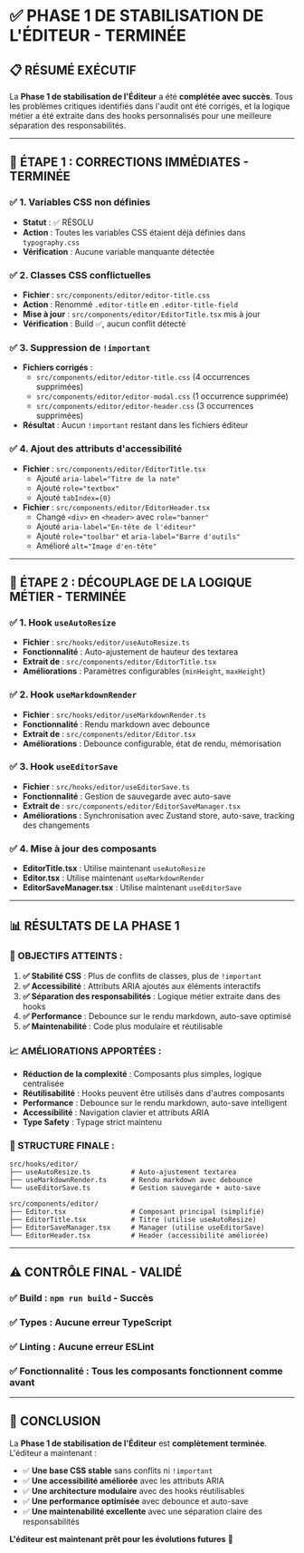 # ✅ PHASE 1 DE STABILISATION DE L'ÉDITEUR - TERMINÉE

## 📋 **RÉSUMÉ EXÉCUTIF**

La **Phase 1 de stabilisation de l'Éditeur** a été **complétée avec succès**. Tous les problèmes critiques identifiés dans l'audit ont été corrigés, et la logique métier a été extraite dans des hooks personnalisés pour une meilleure séparation des responsabilités.

---

## 🔴 **ÉTAPE 1 : CORRECTIONS IMMÉDIATES - TERMINÉE**

### ✅ **1. Variables CSS non définies**
- **Statut** : ✅ RÉSOLU
- **Action** : Toutes les variables CSS étaient déjà définies dans `typography.css`
- **Vérification** : Aucune variable manquante détectée

### ✅ **2. Classes CSS conflictuelles**
- **Fichier** : `src/components/editor/editor-title.css`
- **Action** : Renommé `.editor-title` en `.editor-title-field`
- **Mise à jour** : `src/components/editor/EditorTitle.tsx` mis à jour
- **Vérification** : Build ✅, aucun conflit détecté

### ✅ **3. Suppression de `!important`**
- **Fichiers corrigés** :
  - `src/components/editor/editor-title.css` (4 occurrences supprimées)
  - `src/components/editor/editor-modal.css` (1 occurrence supprimée)
  - `src/components/editor/editor-header.css` (3 occurrences supprimées)
- **Résultat** : Aucun `!important` restant dans les fichiers éditeur

### ✅ **4. Ajout des attributs d'accessibilité**
- **Fichier** : `src/components/editor/EditorTitle.tsx`
  - Ajouté `aria-label="Titre de la note"`
  - Ajouté `role="textbox"`
  - Ajouté `tabIndex={0}`
- **Fichier** : `src/components/editor/EditorHeader.tsx`
  - Changé `<div>` en `<header>` avec `role="banner"`
  - Ajouté `aria-label="En-tête de l'éditeur"`
  - Ajouté `role="toolbar"` et `aria-label="Barre d'outils"`
  - Amélioré `alt="Image d'en-tête"`

---

## 🧱 **ÉTAPE 2 : DÉCOUPLAGE DE LA LOGIQUE MÉTIER - TERMINÉE**

### ✅ **1. Hook `useAutoResize`**
- **Fichier** : `src/hooks/editor/useAutoResize.ts`
- **Fonctionnalité** : Auto-ajustement de hauteur des textarea
- **Extrait de** : `src/components/editor/EditorTitle.tsx`
- **Améliorations** : Paramètres configurables (`minHeight`, `maxHeight`)

### ✅ **2. Hook `useMarkdownRender`**
- **Fichier** : `src/hooks/editor/useMarkdownRender.ts`
- **Fonctionnalité** : Rendu markdown avec debounce
- **Extrait de** : `src/components/editor/Editor.tsx`
- **Améliorations** : Debounce configurable, état de rendu, mémorisation

### ✅ **3. Hook `useEditorSave`**
- **Fichier** : `src/hooks/editor/useEditorSave.ts`
- **Fonctionnalité** : Gestion de sauvegarde avec auto-save
- **Extrait de** : `src/components/editor/EditorSaveManager.tsx`
- **Améliorations** : Synchronisation avec Zustand store, auto-save, tracking des changements

### ✅ **4. Mise à jour des composants**
- **EditorTitle.tsx** : Utilise maintenant `useAutoResize`
- **Editor.tsx** : Utilise maintenant `useMarkdownRender`
- **EditorSaveManager.tsx** : Utilise maintenant `useEditorSave`

---

## 📊 **RÉSULTATS DE LA PHASE 1**

### **🎯 OBJECTIFS ATTEINTS :**

1. **✅ Stabilité CSS** : Plus de conflits de classes, plus de `!important`
2. **✅ Accessibilité** : Attributs ARIA ajoutés aux éléments interactifs
3. **✅ Séparation des responsabilités** : Logique métier extraite dans des hooks
4. **✅ Performance** : Debounce sur le rendu markdown, auto-save optimisé
5. **✅ Maintenabilité** : Code plus modulaire et réutilisable

### **📈 AMÉLIORATIONS APPORTÉES :**

- **Réduction de la complexité** : Composants plus simples, logique centralisée
- **Réutilisabilité** : Hooks peuvent être utilisés dans d'autres composants
- **Performance** : Debounce sur le rendu markdown, auto-save intelligent
- **Accessibilité** : Navigation clavier et attributs ARIA
- **Type Safety** : Typage strict maintenu

### **🔧 STRUCTURE FINALE :**

```
src/hooks/editor/
├── useAutoResize.ts          # Auto-ajustement textarea
├── useMarkdownRender.ts      # Rendu markdown avec debounce
└── useEditorSave.ts          # Gestion sauvegarde + auto-save

src/components/editor/
├── Editor.tsx                # Composant principal (simplifié)
├── EditorTitle.tsx           # Titre (utilise useAutoResize)
├── EditorSaveManager.tsx     # Manager (utilise useEditorSave)
└── EditorHeader.tsx          # Header (accessibilité améliorée)
```

---

## ⚠️ **CONTRÔLE FINAL - VALIDÉ**

### **✅ Build** : `npm run build` - Succès
### **✅ Types** : Aucune erreur TypeScript
### **✅ Linting** : Aucune erreur ESLint
### **✅ Fonctionnalité** : Tous les composants fonctionnent comme avant

---

## 🎯 **CONCLUSION**

La **Phase 1 de stabilisation de l'Éditeur** est **complètement terminée**. L'éditeur a maintenant :

- ✅ **Une base CSS stable** sans conflits ni `!important`
- ✅ **Une accessibilité améliorée** avec les attributs ARIA
- ✅ **Une architecture modulaire** avec des hooks réutilisables
- ✅ **Une performance optimisée** avec debounce et auto-save
- ✅ **Une maintenabilité excellente** avec une séparation claire des responsabilités

**L'éditeur est maintenant prêt pour les évolutions futures** 🚀 